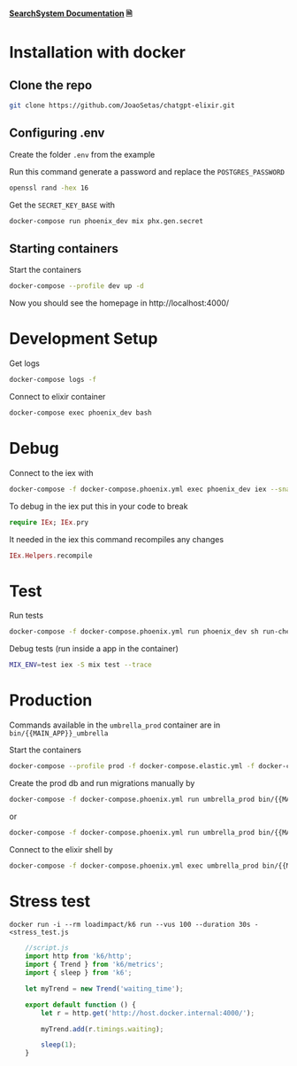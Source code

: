 **[SearchSystem Documentation](https://bsolusdev.atlassian.net/wiki/spaces/SearchSystem/overview?homepageId=108822883) 🗎**
# Installation with docker
## Clone the repo

```BASH
git clone https://github.com/JoaoSetas/chatgpt-elixir.git
```
## Configuring .env
Create the folder `.env` from the example

Run this command generate a password and replace the `POSTGRES_PASSWORD` 
```BASH
openssl rand -hex 16
```
Get the `SECRET_KEY_BASE` with
```BASH
docker-compose run phoenix_dev mix phx.gen.secret
```
## Starting containers
Start the containers
```BASH
docker-compose --profile dev up -d
```
Now you should see the homepage in http://localhost:4000/
# Development Setup
Get logs
```BASH
docker-compose logs -f
```
Connect to elixir container
```BASH
docker-compose exec phoenix_dev bash
```
# Debug

Connect to the iex with 
```BASH
docker-compose -f docker-compose.phoenix.yml exec phoenix_dev iex --sname console --cookie monster --remsh cookie
```
To debug in the iex put this in your code to break 
```elixir
require IEx; IEx.pry
```
It needed in the iex this command recompiles any changes 
```elixir
IEx.Helpers.recompile
```

# Test

Run tests
```BASH
docker-compose -f docker-compose.phoenix.yml run phoenix_dev sh run-checks.sh
```
Debug tests (run inside a app in the container)
```BASH
MIX_ENV=test iex -S mix test --trace
```

# Production

Commands available in the `umbrella_prod` container are in `bin/{{MAIN_APP}}_umbrella`

Start the containers
```BASH
docker-compose --profile prod -f docker-compose.elastic.yml -f docker-compose.phoenix.yml up -d
```

Create the prod db and run migrations manually by
```BASH
docker-compose -f docker-compose.phoenix.yml run umbrella_prod bin/{{MAIN_APP}}_umbrella eval "SearchSystem.Release.create"
```
or
```BASH
docker-compose -f docker-compose.phoenix.yml run umbrella_prod bin/{{MAIN_APP}}_umbrella eval "SearchSystem.Release.migrate"
```

Connect to the elixir shell by
```BASH
docker-compose -f docker-compose.phoenix.yml exec umbrella_prod bin/{{MAIN_APP}}_umbrella remote
```

# Stress test

`docker run -i --rm loadimpact/k6 run --vus 100 --duration 30s - <stress_test.js`

```javascript
    //script.js
    import http from 'k6/http';
    import { Trend } from 'k6/metrics';
    import { sleep } from 'k6';

    let myTrend = new Trend('waiting_time');

    export default function () {
        let r = http.get('http://host.docker.internal:4000/');

        myTrend.add(r.timings.waiting);

        sleep(1);
    }
```